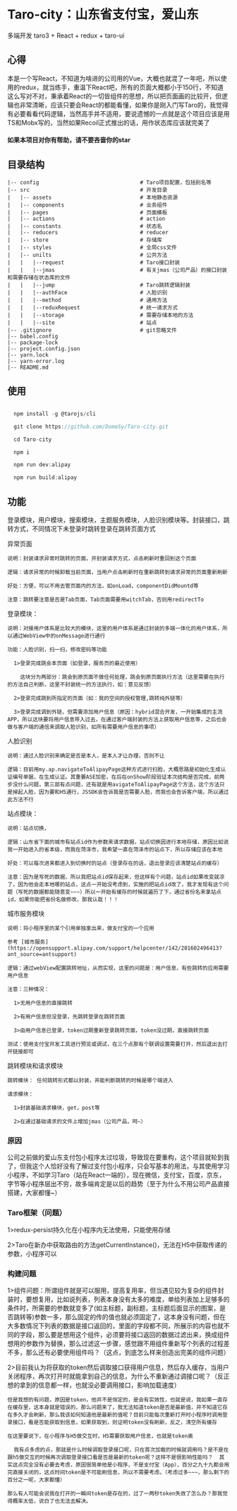 # Taro-city：山东省支付宝，爱山东
多端开发 taro3 + React + redux + taro-ui


## 心得
  本是一个写React，不知道为啥进的公司用的Vue，大概也就混了一年吧，所以使用的redux，就当练手，重温下React吧，所有的页面大概都小于150行，不知道这么写对不对，秉承着React的一切皆组件的思想，所以把页面画的比较开，但逻辑也非常清晰，应该只要会React的都能看懂，如果你是刚入门写Taro的，我觉得有必要看看代码逻辑，当然高手并不适用，要说遗憾的一点就是这个项目应该是用TS和Mobx写的，当然如果Recoil正式推出的话，用作状态库应该就完美了

#### 如果本项目对你有帮助，请不要吝啬你的star

## 目录结构

    |-- config                                # Taro项目配置，包括别名等
    |-- src                                   # 开发目录
    |   |-- assets                            # 本地静态资源
    |   |-- components                        # 业务组件
    |   |-- pages                             # 页面模板
    |   |-- actions                           # action
    |   |-- constants                         # 状态名
    |   |-- reducers                          # reducer
    |   |-- store                             # 存储库
    |   |-- styles                            # 全局css文件
    |   |-- unilts                            # 公共方法
    |   |   |--request                        # Taro接口封装
    |   |   |--jmas                           # 有关jmas（公司产品）的接口封装和需要存储在状态库的文件
    |   |   |--jump                           # Taro跳转逻辑封装
    |   |   |--authFace                       # 人脸识别
    |   |   |--method                         # 通用方法
    |   |   |--reduxRequest                   # 统一请求方式
    |   |   |--storage                        # 需要存储本地的方法
    |   |   |--site                           # 站点
    |-- .gitignore                            # git忽略文件
    |-- babel.config                   
    |-- package-lock        
    |-- project.config.json        
    |-- yarn.lock       
    |-- yarn-error.log   
    |-- README.md 
## 使用

```javascript

  npm install -g @tarojs/cli

  git clone https://github.com/DomeSy/Taro-city.git

  cd Taro-city

  npm i 

  npm run dev:alipay

  npm run build:alipay

```

## 功能
  登录模块，用户模块，搜索模块，主题服务模块，人脸识别模块等。封装接口，跳转方式，不同情况下未登录时跳转登录在跳转页面方式

  异常页面
  
    说明：封装请求异常时跳转的页面，并封装请求方式，点击刷新时重回到这个页面

    逻辑：请求异常的时候卸载当前页面，当用户点击刷新时在重新跳转到请求异常的页面重新刷新

    好处：方便，可以不用去管页面内的方法，如onLoad，componentDidMountd等

    注意：跳转要注意是否是Tab页面，Tab页面需要用witchTab，否则用redirectTo

  登录模块：

    说明：对接用户体系是比较大的模块，这里的用户体系是通过封装的多端一体化的用户体系，所以通过WebView中的onMessage进行通行
  
    功能：人脸识别，扫一扫，修改密码等功能
    
      1>登录完成跳会本页面（如登录，服务页的最近使用）

        这块分为两部分：跳会到原页面不做任何处理，跳会到原页面执行方法（这里需要在执行的方法自己判断，这里不封装统一的方法执行，如：意见反馈）
      
      2>登录完成跳到所指定的页面（如：我的空间的授权管理,跳转纯外链等）

      3>登录完成调到外链，但需要添加用户信息（原因：hybrid混合开发，一开始集成的主流APP，所以这块要将用户信息带入过去，在通过客户端封装的方法上获取用户信息等，之后也会做与客户端的通信来调取人脸识别，如所有需要用户信息的事项）

  人脸识别

    说明：通过人脸识别来确定是否是本人，是本人才让办理，否则不让

    逻辑：目前用my.ap.navigateToAlipayPage这种方式进行扫脸，大概思路是初始化生成认证编号单据，在生成认证。其重要ASE加密，在后在onShow阶段验证本次结构是否完成，前两步没什么问题，第三部有点问题，还有就是用avigateToAlipayPage这个方法，这个方法只是掉起人脸，因为要和H5通行，JSSDK会告诉我是否需要人脸，而我也会告诉客户端，所以通过此方法不行

  站点模块：
    
    说明：站点切换，

    逻辑：山东省下面的城市有站点id作为参数来请求数据，站点切换因进行本地存储，原因比如说我一开始进入的省本级，而我在菏泽市，我希望一直在菏泽市的站点下，所以存储应该在本地

    好处：可以每次进来都进入到切换时的站点（登录存在的话，退出登录应该清楚站点的缓存）

    注意：因为是写死的数据，所以我把站点id保存起来，但这样有个问题，站点id如果改变就凉了，因为他会走本地哪的站点，这点一开始没考虑到，实施的把站点id改了，我才发现有这个问题（写死的数据都能随意变~~~）所以一开始有缓存的时候就遍历了下，通过省份名来拿站点id，如果你能把省份名做修改，那我认栽！！！
    
  城市服务模块
    
    说明：将小程序里的某个引用单独拿出来，做支付宝的一个应用

    参考 [城市服务](https://opensupport.alipay.com/support/helpcenter/142/201602496413?ant_source=antsupport) 

    逻辑：通过webView配置跳转地址，从而实现，这里的问题是：用户信息，有些跳转的应用需要用户信息

    注意：三种情况： 
      
      1>无用户信息的直接跳转

      2>有用户信息但没登录，先跳转登录在跳转页面

      3>由用户信息已登录，token过期重新登录跳转页面，token没过期，直接跳转页面

    测试：使用支付宝开发工具进行预览或调试，在三个点那有个联调设置需要打开，然后退出去打开链接即可

  跳转模块和请求模块
    
    跳转模块： 任何跳转形式都以封装，并能判断跳转的时候是哪个端进入

    请求模块：

      1>封装基础请求模块，get，post等

      2>在通过基础请求的文件上增加jmas（公司产品，呵~）


### 原因
  公司之前做的爱山东支付包小程序太过垃圾，导致现在要重构，这个项目就轮到我了，但我这个人恰好没有了解过支付包小程序，只会写基本的用法，与其使用学习小程序，不如学习Taro（站在React一端的），现在微信，支付宝，百度，京东，字节等小程序层出不穷，故多端肯定是以后的趋势（至于为什么不用公司产品直接搭建，大家都懂~）

### Taro框架（问题） 
  1>redux-persist持久化在小程序内无法使用，只能使用存储
  
  2>Taro在新办中获取路由的方法getCurrentInstance()，无法在H5中获取传递的参数，小程序可以

### 构建问题
  1>组件问题：所谓组件就是可以服用，提高复用率，但当遇见较为复杂的组件封装时，要想复用，比如说列表，列表本身没有太多的难度，单给列表加上足够多的条件时，所需要的参数就变多了(如主标题，副标题，主标题后面显示的图案，是否跳转等)参数一多，那么固定的传的值也就必须固定了，这本身没有问题，但在大多数情况下列表的数据是接口返回的，里面的字段都不同，所展示的内容也就不同的字段，那么要是想用这个组件，必须要将接口返回的数据过滤出来，换成组件想用的参数作为替换，那么过滤这一步骤，感觉跟不用组件重新写个列表的过程差不多，那么还有必要使用组件吗？（这点，到底怎么样来创造出完美的组件问题）
  
  2>目前我认为将获取的token然后调取接口获得用户信息，然后存入缓存，当用户关闭程序，再次打开时就能拿到自己的信息，为什么不重新通过调接口呢？（反正想的拿到的信息都一样，也就没必要调用接口，影响加载速度）
  
    但是我想的有问题，原因是token，他并不是恒定的，是会有实效性，也就是说，我如果一直存在缓存里，这本身就是错误的，那么问题来了，我无法知道token是否是最新值，并不知道它存在多久才会刷新，那么我该如何知道他是最新的值呢？目前只能每次重新打开时小程序时调用登录接口，看是否能获取到信息，如果获取到，则证明token没有刷新，反之，清空所有缓存
    
    在这里要说下，在小程序与H5做交互时，H5需要获取用户信息，也就是token奥
    
      我有点多虑的点，那就是什么时候调取登录接口呢，只在首次加载的时候就调用吗？是不是在跟h5做交互的时候再次调取登录接口看是否是最新的token呢？这样不是很影响性能吗？  其实这点完全没有必要去考虑，原因很简单他是小程序，不是支付宝（App），百分之九十九都会用完直接关闭的，这点时间token是不可能刷信息，所以不需要考虑。（考虑过多~~~，那么剩下的百分之一呢，大家都懂）
      
    那么有人可能会说我在打开的一瞬间token是存在的，过了一两秒token失效了怎么办？那我觉得概率太低，说白了也无法去解决。
